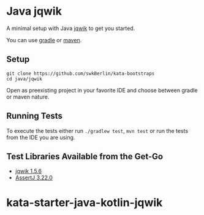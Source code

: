 # Java jqwik

A minimal setup with Java [jqwik](https://jqwik.net/) to get you started.

You can use [gradle](https://gradle.org/) or [maven](https://maven.apache.org/).

## Setup

    git clone https://github.com/swkBerlin/kata-bootstraps
    cd java/jqwik

Open as preexisting project in your favorite IDE and choose between gradle or maven nature.

## Running Tests

To execute the tests either run `./gradlew test`, `mvn test` or run the tests from the IDE you are using.

## Test Libraries Available from the Get-Go
- [jqwik 1.5.6](https://jqwik.net/release-notes.html#15x)
- [AssertJ 3.22.0](https://assertj.github.io/doc/#assertj-core-release-notes)
# kata-starter-java-kotlin-jqwik
